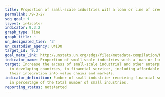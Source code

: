 ```yaml
---
title: Proportion of small-scale industries with a loan or line of credit
permalink: /9-3-2/
sdg_goal: 9
layout: indicator
indicator: 9.3.2
graph_type: line
graph_title: ~
un_designated_tier: '3'
un_custodian_agency: UNIDO
target_id: '9.3'
goal_meta_link: http://unstats.un.org/sdgs/files/metadata-compilation/Metadata-Goal-9.pdf
indicator_name: Proportion of small-scale industries with a loan or line of credit
target: Increase the access of small-scale industrial and other enterprises, in particular
  in developing countries, to financial services, including affordable credit, and
  their integration into value chains and markets.
indicator_definition: Number of small industries receiving financial services is presented
  in percentage of the total number of small industries.
reporting_status: notstarted
---
```

